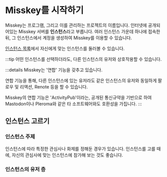 # Misskey를 시작하기
Misskey는 프로그램, 그리고 이를 관리하는 프로젝트의 이름입니다.
인터넷에 공개되어있는 Misskey 서버를 **인스턴스**라고 부릅니다.
여러 인스턴스 가운데 하나에 접속한 뒤, 그 인스턴스에서 계정을 생성하여 Misskey를 이용할 수 있습니다.

[인스턴스 목록](../instances.md)에서 자신에게 맞는 인스턴스를 둘러볼 수 있습니다.

:::tip
어떤 인스턴스를 선택하더라도, 다른 인스턴스의 유저와 상호작용할 수 있습니다.

:::details
Misskey는 '연합' 기능을 갖추고 있습니다.

연합 기능을 통해, 다른 인스턴스에 있는 유저라도 같은 인스턴스의 유저와 동일하게 팔로우 및 리액션, Renote 등을 할 수 있습니다.

Misskey의 연합 기능은 'ActivityPub'이라는, 공개된 통신규약을 기반으로 하여 Mastodon이나 Pleroma와 같은 타 소프트웨어와도 호환성을 가집니다.
:::

## 인스턴스 고르기
### 인스턴스 주제
인스턴스에 따라 특정한 관심사나 화제를 정해둔 경우가 있습니다. 
인스턴스를 고를 때에, 자신의 관심사에 맞는 인스턴스에 참가해 보는 것도 좋습니다.

### 인스턴스의 유저 층
